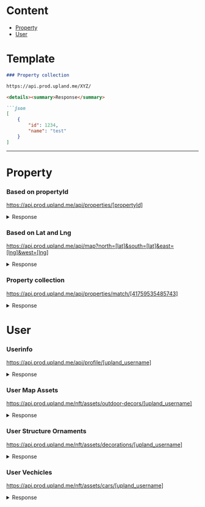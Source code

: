 # Content
- [Property](#property)
- [User](#user)


# Template

```markdown
### Property collection

https://api.prod.upland.me/XYZ/

<details><summary>Response</summary>

```json
[
    {
        "id": 1234,
        "name": "test"
    }
]

```
</details>

---

# Property

### Based on propertyId
https://api.prod.upland.me/api/properties/[propertyId]

<details><summary>Response</summary>

```json
{
    "prop_id": 77194422187902,
    "full_address": "5114 3RD AVE",
    "centerlat": "33.996327997386565",
    "centerlng": "-118.32001605443301",
    "boundaries": "{\"type\":\"Polygon\",\"coordinates\":[[[-118.31980149240054,33.996274981206398],[-118.31980101538049,33.996383439659688],[-118.32022989807642,33.996381566797965],[-118.32023037033942,33.996272009215858],[-118.31980149240054,33.996274981206398]]]}",
    "area": 52,
    "status": "Owned",
    "locked_until": null,
    "locked_user_id": null,
    "transaction_id": "ca18c0727a733723855144cf82ccccdf7950106aef3ccc589a87a6c0730a1058",
    "last_transaction_id": "ca18c0727a733723855144cf82ccccdf7950106aef3ccc589a87a6c0730a1058",
    "last_purchased_price": 14664,
    "terminal_id": null,
    "feature": null,
    "labels": {
        "fsa_allow": false
    },
    "on_market": null,
    "offers_made_by_you": null,
    "offers_with_property": null,
    "offers_to_property": null,
    "fiat_price": null,
    "is_offering": false,
    "is_blocked": false,
    "owner": "vdxgqnvuvppp",
    "owner_username": "laban",
    "yield_per_hour": 0.08316388165578295,
    "price": 14664,
    "can_make_offer": true,
    "collection_boost": 1,
    "street": {
        "id": 41224,
        "name": "3RD"
    },
    "city": {
        "id": 32,
        "name": "Los Angeles",
        "metropolisId": null
    },
    "teleport_price": 25,
    "buyer_transaction_fee": 0.05,
    "seller_transaction_fee": 0.05,
    "is_construction_forbidden": false,
    "ownership_changed_at": "2023-04-05T21:48:06.368Z",
    "customization": {
        "background_url": "https://static.upland.me/live-events/Customizations/2025/genesis_season/Pirate_Fighters_Genesis25.gif"
    },
    "building": {
        "propModelID": 375835,
        "propertyID": 77194422187902,
        "nftID": 2791256,
        "lat": 33.99632900953516,
        "lng": -118.3199921622191,
        "polygon": [
            [
                -1.49637,
                -3.13768
            ],
            [
                -1.49637,
                3.66623
            ],
            [
                1.61603,
                3.66623
            ],
            [
                1.61603,
                -3.13768
            ],
            [
                -1.49637,
                -3.13768
            ]
        ],
        "scale": 3,
        "rotate": [
            1.5707963267948966,
            -1.570794,
            0
        ],
        "constructionStatus": "completed",
        "buildingImage": "town_house_new/town_baked.png",
        "buildingType": "residential",
        "buildingName": "Town House",
        "modelId": 33,
        "residents": 0,
        "construction": null,
        "details": {
            "maxStackedSparks": 60000,
            "minStackedSparks": 200,
            "stepSparks": 10
        }
    },
    "buildings": [
        {
            "propModelID": 375835,
            "propertyID": 77194422187902,
            "nftID": 2791256,
            "lat": 33.99632900953516,
            "lng": -118.3199921622191,
            "polygon": [
                [
                    -1.49637,
                    -3.13768
                ],
                [
                    -1.49637,
                    3.66623
                ],
                [
                    1.61603,
                    3.66623
                ],
                [
                    1.61603,
                    -3.13768
                ],
                [
                    -1.49637,
                    -3.13768
                ]
            ],
            "scale": 3,
            "rotate": [
                1.5707963267948966,
                -1.570794,
                0
            ],
            "constructionStatus": "completed",
            "buildingImage": "town_house_new/town_baked.png",
            "buildingType": "residential",
            "buildingName": "Town House",
            "modelId": 33,
            "residents": 0,
            "construction": null,
            "details": {
                "maxStackedSparks": 60000,
                "minStackedSparks": 200,
                "stepSparks": 10
            }
        }
    ],
    "is_owner_in_jail": false,
    "state": {
        "id": 1,
        "name": "CA"
    },
    "addressWithCityAndState": "5114 3RD AVE, Los Angeles, CA"
}
```
</details>


### Based on Lat and Lng

https://api.prod.upland.me/api/map?north=[lat]&south=[lat]&east=[lng]&west=[lng]

<details><summary>Response</summary>

```json

[
    {
        "prop_id": 77194422187902,
        "boundaries": "{\"type\":\"Polygon\",\"coordinates\":[[[-118.31980149240054,33.996274981206398],[-118.31980101538049,33.996383439659688],[-118.32022989807642,33.996381566797965],[-118.32023037033942,33.996272009215858],[-118.31980149240054,33.996274981206398]]]}",
        "centerlat": "33.996327997386565",
        "centerlng": "-118.32001605443301",
        "labels": {
            "fsa_allow": false
        },
        "status": "Owned",
        "models": []
    }
]
```
</details>

### Property collection

https://api.prod.upland.me/api/properties/match/[41759535485743]

<details><summary>Response</summary>

```json
[
    {
        "id": 1621,
        "name": "World Traveler",
        "description": "Collection",
        "category": 1,
        "yield_boost": 1.3
    }
]

```
</details>





# User

### Userinfo
https://api.prod.upland.me/api/profile/[upland_username]

<details><summary>Response</summary>

```json

{
    "id": "3c9278a0-26aa-11eb-8d6e-5390e4e703f7",
    "avatar": {
        "id": 1085,
        "image": "https://static.upland.me/avatars/exclusive/laban_v2.svg"
    },
    "color": {
        "id": 24,
        "color": "#5AA9FF"
    },
    "avatar_background": "https://static.upland.me/live-events/Customizations/2025/frost_season/XStacks_Mania_avatar_bg_frost25.png",
    "collections": [
        {
            "id": 571,
            "name": "Miami Beach",
            "image": "https://static.upland.me/collections-assets/zu3DSdNQWVhArxgVEpm3NDbTZu4FjYHk-banner.png",
            "image_thumbnail": "https://static.upland.me/collections-assets/zu3DSdNQWVhArxgVEpm3NDbTZu4FjYHk-thumbnail.png",
            "city_id": 87
        },
        {
            "id": 358,
            "name": "Highland Park",
            "image": "https://static.upland.me/collections-assets/bIa3KbhunfNKeMmpoeDAZX1OXIn4jwhp-banner.png",
            "image_thumbnail": "https://static.upland.me/collections-assets/bIa3KbhunfNKeMmpoeDAZX1OXIn4jwhp-thumbnail.png",
            "city_id": 40
        },
        {
            "id": 72,
            "name": "Brooklyner",
            "image": "https://static.upland.me/collections-assets/brooklyner-72-banner.png",
            "image_thumbnail": "https://static.upland.me/collections-assets/brooklyner-72-thumbnail.png",
            "city_id": 6
        }
    ],
    "networth": 28035909.4,
    "properties": [
        {
            "property_id": 81376144365793
        },
        {
            "property_id": 81354283655218
        },
        {
            "property_id": 81349300820857
        }
    ],
    "badges": [
        {
            "image": "https://static.upland.me/explorer-badges/Builder.png",
            "id": 7,
            "help_type": "badge_builder",
            "name": "Builder",
            "user_id": "3c9278a0-26aa-11eb-8d6e-5390e4e703f7"
        },
        {
            "image": "https://static.upland.me/explorer-badges/completionist_x2.svg",
            "id": 179,
            "help_type": "completionist_x2",
            "name": "Completionist x2",
            "user_id": "3c9278a0-26aa-11eb-8d6e-5390e4e703f7"
        }
    ],
    "is_in_jail": false,
    "lvl": 4,
    "user_lvl_status": "LVL_UPED_WITH_CEREMONY",
    "home_address": {
        "property_id": 72087623621757,
        "neighborhood_id": 2393,
        "address": "3401 NW 19TH TER",
        "neighborhood_name": "NORTH GRAPELAND HEIGHTS",
        "city_name": "Miami",
        "state_name": "FL",
        "building_image": "town_house_new/town_baked.png"
    },
    "chatEnabled": true,
    "is_mayor": false
}

```
</details>


### User Map Assets

https://api.prod.upland.me/nft/assets/outdoor-decors/[upland_username]

<details><summary>Response</summary>

```json
[
    {
        "dgoodId": 2433689,
        "category": "outdoordecor",
        "serialNumber": 5,
        "mintingEnd": "2049-12-31T13:25:36.000Z",
        "metadata": {
            "displayName": "Maroon Mosaic Tile II (S)",
            "image": "3d-models/decorations/lclR13t-Foj3yRDwSYD0TvrpKgFv8-_2FmWp2aecZXo.png",
            "transactionId": "8c21130600b44db85da5e16b3ca4984dd49bbcff4292c5037ef14fa53fbaae2b",
            "username": "laban",
            "modelUrl": "3d-models/decorations/d2D06vgIOvsPoQQN0pxoUZWXW29Lh6084tq-vicjLAc.gltf",
            "property": {
                "id": 79548500263427,
                "cityName": "San Francisco",
                "stateName": "CA",
                "countryName": "us",
                "fullAddress": "2845 TURK BLVD"
            },
            "isExchangeable": false
        },
        "stat": {
            "maxSupply": 100,
            "currentSupply": 40,
            "issuedSupply": 40
        },
        "ownerUsername": "laban",
        "isLocked": false,
        "isChangingOwnership": false,
        "activeNftLock": null,
        "isRestrictedForSwapOffers": false
    },
    {
        "dgoodId": 2457746,
        "category": "outdoordecor",
        "serialNumber": 20,
        "mintingEnd": "2049-12-31T13:25:36.000Z",
        "metadata": {
            "displayName": "Gold Mosaic Tile IX (M)",
            "image": "3d-models/decorations/joYkTrg-PW-PLVjnvm02I-Lke6XnDBCp7ska8tpY_VI.png",
            "transactionId": "b1d35a07d2f48635c9e2554e854f0545ce23e8721888bd5ce98a07a09e03f3fc",
            "username": "laban",
            "modelUrl": "3d-models/decorations/-NjtKO4mPVVqQcfhZhw7mZ-EY5LGFOS10mR9iYTuH24.gltf",
            "property": {
                "id": 79548684812873,
                "cityName": "San Francisco",
                "stateName": "CA",
                "countryName": "us",
                "fullAddress": "2601 TURK BLVD"
            },
            "isExchangeable": false
        },
        "stat": {
            "maxSupply": 100,
            "currentSupply": 40,
            "issuedSupply": 40
        },
        "ownerUsername": "laban",
        "isLocked": false,
        "isChangingOwnership": false,
        "activeNftLock": null,
        "isRestrictedForSwapOffers": false
    },
    {
        "dgoodId": 2458178,
        "category": "outdoordecor",
        "serialNumber": 554,
        "mintingEnd": "2049-12-31T16:20:43.000Z",
        "metadata": {
            "displayName": "Single Mailbox",
            "image": "3d-models/decorations/9/16/thumbnail.png",
            "transactionId": "9449275aab759100732155cd553d182282f061831429bd14d2e654b8fa103a52",
            "username": "laban",
            "modelUrl": "3d-models/decorations/9/16/nft-model.gltf",
            "property": {
                "id": 78533025968283,
                "cityName": "Las Vegas",
                "stateName": "NV",
                "countryName": "us",
                "fullAddress": "4290 E CLEVELAND AVE"
            },
            "isExchangeable": false
        },
        "stat": {
            "maxSupply": 5000,
            "currentSupply": 4334,
            "issuedSupply": 4334
        },
        "ownerUsername": "laban",
        "isLocked": false,
        "isChangingOwnership": false,
        "activeNftLock": null,
        "isRestrictedForSwapOffers": false
    }
]
```
</details>


### User Structure Ornaments
https://api.prod.upland.me/nft/assets/decorations/[upland_username]

<details><summary>Response</summary>

```json
[
    {
        "dgoodId": 122061,
        "serialNumber": 115,
        "category": "structornmt",
        "metadata": {
            "isApplied": false,
            "decorationId": 1,
            "subtitle": "Small Town House",
            "displayName": "Lil Skelly",
            "image": "3d-models/halloween/decorations/Small Town House/Lil Skelly/Uncanny/asset-image.png",
            "transactionId": "cbf37f6bc944dcd2265e27e339b337aeaa082d5b5a7ec7fb6aab0c5c8b628498",
            "username": "laban",
            "isExchangeable": false,
            "rarityLevel": "Uncanny",
            "backgroundLandscapeUrl": "3d-models/halloween/decorations/Small Town House/Lil Skelly/Uncanny/background-image-landscape.jpg",
            "backgroundPortraitUrl": "3d-models/halloween/decorations/Small Town House/Lil Skelly/Uncanny/background-image-portrait.jpg",
            "property": {
                "id": 82092161955086,
                "cityName": "Chicago",
                "stateName": "IL",
                "countryName": "us",
                "fullAddress": "1414 S WABASH AVE"
            }
        },
        "stat": {
            "maxSupply": 383,
            "currentSupply": 383,
            "issuedSupply": 383
        },
        "ownerUsername": "laban",
        "isLocked": false,
        "isChangingOwnership": false,
        "activeNftLock": null,
        "isRestrictedForSwapOffers": false
    },
    {
        "dgoodId": 122323,
        "serialNumber": 58,
        "category": "structornmt",
        "metadata": {
            "isApplied": false,
            "decorationId": 6,
            "subtitle": "Small Town House",
            "displayName": "Freakshow Clown",
            "image": "3d-models/halloween/decorations/Small Town House/Freakshow Clown/Uncanny/asset-image.png",
            "transactionId": "d496a387e502aa4c9dc89cf25a11ae5247c11557af034a625f38f77a0b6cd098",
            "username": "laban",
            "isExchangeable": false,
            "rarityLevel": "Uncanny",
            "backgroundLandscapeUrl": "3d-models/halloween/decorations/Small Town House/Freakshow Clown/Uncanny/background-image-landscape.jpg",
            "backgroundPortraitUrl": "3d-models/halloween/decorations/Small Town House/Freakshow Clown/Uncanny/background-image-portrait.jpg",
            "property": {
                "id": 88714919107630,
                "cityName": "Birmingham",
                "stateName": "EN",
                "countryName": "uk",
                "fullAddress": "67A VICTORIA RD"
            }
        },
        "stat": {
            "maxSupply": 383,
            "currentSupply": 383,
            "issuedSupply": 383
        },
        "ownerUsername": "laban",
        "isLocked": false,
        "isChangingOwnership": false,
        "activeNftLock": null,
        "isRestrictedForSwapOffers": false
    }
]
```
</details>


### User Vechicles
https://api.prod.upland.me/nft/assets/cars/[upland_username]

<details><summary>Response</summary>

```json
[
    {
        "dgoodId": 2487868,
        "serialNumber": 44,
        "category": "landvehicle",
        "mintingEnd": "2022-12-31T07:31:40.000Z",
        "metadata": {
            "finishId": 41,
            "displayName": "2022 MV Motors Series T",
            "image": "3d-models/cars/1/5/13/41/thumbnail.png",
            "transactionId": "f3a53350f184f417aa5059ba87841362f02ae6456562847530c98bb7ec2bfdcb",
            "username": "laban",
            "isExchangeable": false,
            "modelUrl": "3d-models/cars/1/5/13/nft-model.gltf",
            "property": {
                "id": 78006791711911,
                "cityName": "Bakersfield",
                "stateName": "CA",
                "countryName": "us",
                "fullAddress": "5904 MIDAS ST"
            }
        },
        "stat": {
            "maxSupply": 150,
            "currentSupply": 140
        },
        "ownerUsername": "laban",
        "isLocked": false,
        "isChangingOwnership": false,
        "activeNftLock": null,
        "isRestrictedForSwapOffers": false
    }
]
```
</details>